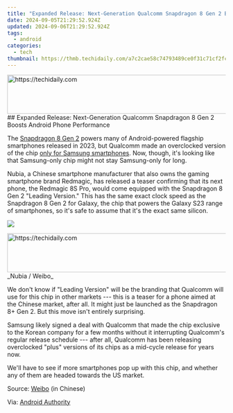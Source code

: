 ```yaml
---
title: "Expanded Release: Next-Generation Qualcomm Snapdragon 8 Gen 2 Boosts Android Phone Performance"
date: 2024-09-05T21:29:52.924Z
updated: 2024-09-06T21:29:52.924Z
tags:
  - android
categories:
  - tech
thumbnail: https://thmb.techidaily.com/a7c2cae58c74793489ce0f31c71cf2fc559db86f47849200c699a169a5f76d3f.png
---
```


<!-- affiliate ads begin -->
<a href="https://ephamedtechinc.pxf.io/c/5597632/2126493/26400" target="_top" id="2126493">
  <img src="//a.impactradius-go.com/display-ad/26400-2126493" border="0" alt="https://techidaily.com" width="640" height="90"/>
</a>
<img height="0" width="0" src="https://ephamedtechinc.pxf.io/i/5597632/2126493/26400" style="position:absolute;visibility:hidden;" border="0" />
<!-- affiliate ads end -->
## Expanded Release: Next-Generation Qualcomm Snapdragon 8 Gen 2 Boosts Android Phone Performance

The [Snapdragon 8 Gen 2](https://visual-screen-recording.techidaily.com/new-your-essential-list-of-free-high-quality-online-meeting-software-for-2024/) powers many of Android-powered flagship smartphones released in 2023, but Qualcomm made an overclocked version of the chip [only for Samsung smartphones](https://extra-approaches.techidaily.com/2024-approved-optimizing-your-vlc-livestream-over-the-net/). Now, though, it's looking like that Samsung-only chip might not stay Samsung-only for long.

 Nubia, a Chinese smartphone manufacturer that also owns the gaming smartphone brand Redmagic, has released a teaser confirming that its next phone, the Redmagic 8S Pro, would come equipped with the Snapdragon 8 Gen 2 "Leading Version." This has the same exact clock speed as the Snapdragon 8 Gen 2 for Galaxy, the chip that powers the Galaxy S23 range of smartphones, so it's safe to assume that it's the exact same silicon.

![](https://static1.howtogeekimages.com/wordpress/wp-content/uploads/2023/06/Nubia-Redmagic-Snapdragon-Le.jpg) 

<!-- affiliate ads begin -->
<a href="https://appsumo.8odi.net/c/5597632/2137413/7443" target="_top" id="2137413">
  <img src="//a.impactradius-go.com/display-ad/7443-2137413" border="0" alt="https://techidaily.com" width="728" height="90"/>
</a>
<img height="0" width="0" src="https://appsumo.8odi.net/i/5597632/2137413/7443" style="position:absolute;visibility:hidden;" border="0" />
<!-- affiliate ads end -->
_Nubia / Weibo_

 We don't know if "Leading Version" will be the branding that Qualcomm will use for this chip in other markets --- this is a teaser for a phone aimed at the Chinese market, after all. It might just be launched as the Snapdragon 8+ Gen 2\. But this move isn't entirely surprising.

 Samsung likely signed a deal with Qualcomm that made the chip exclusive to the Korean company for a few months without it interrupting Qualcomm's regular release schedule --- after all, Qualcomm has been releasing overclocked "plus" versions of its chips as a mid-cycle release for years now.

 We'll have to see if more smartphones pop up with this chip, and whether any of them are headed towards the US market.

 Source: [Weibo](https://weibo.com/6722259311/N7d0DgQF6) (in Chinese)

 Via: [Android Authority](https://www.androidauthority.com/overclocked-snapdragon-8-gen-2-leading-version-3339511/)

<ins class="adsbygoogle"
     style="display:block"
     data-ad-format="autorelaxed"
     data-ad-client="ca-pub-7571918770474297"
     data-ad-slot="1223367746"></ins>



<ins class="adsbygoogle"
     style="display:block"
     data-ad-client="ca-pub-7571918770474297"
     data-ad-slot="8358498916"
     data-ad-format="auto"
     data-full-width-responsive="true"></ins>


